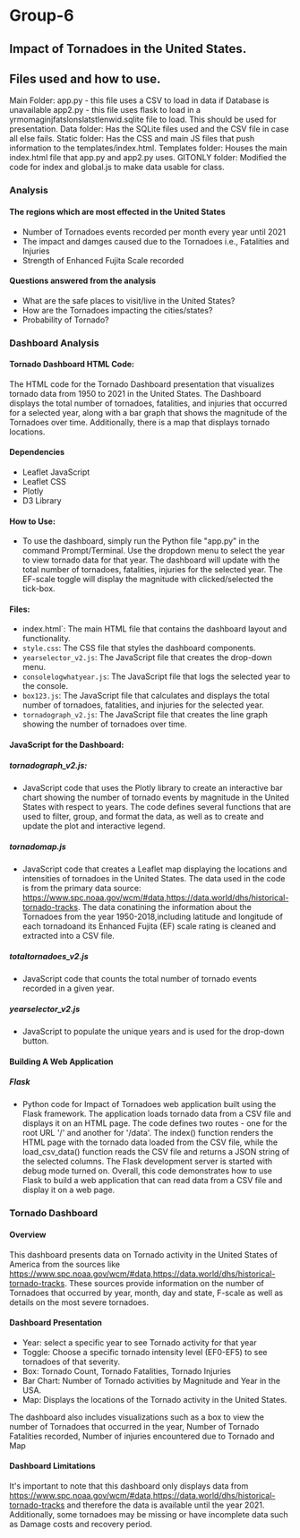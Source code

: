 # Group-6
## Impact of Tornadoes in the United States.

## Files used and how to use.
Main Folder:
app.py - this file uses a CSV to load in data if Database is unavailable
app2.py - this file uses flask to load in a yrmomaginjfatslonslatstlenwid.sqlite file to load. This should be used for presentation.
Data folder:
Has the SQLite files used and the CSV file in case all else fails.
Static folder:
Has the CSS and main JS files that push information to the templates/index.html.
Templates folder:
Houses the main index.html file that app.py and app2.py uses.
GITONLY folder:
Modified the code for index and global.js to make data usable for class.
### Analysis 

#### The regions which are most effected in the United States
- Number of Tornadoes events recorded per month every year until 2021
- The impact and damges caused due to the Tornadoes i.e., Fatalities and Injuries
- Strength of Enhanced Fujita Scale recorded

#### Questions answered from the analysis
- What are the safe places to visit/live in the United States?
- How are the Tornadoes impacting the cities/states?
- Probability of Tornado?

### Dashboard Analysis
#### Tornado Dashboard HTML Code:
The HTML code for the Tornado Dashboard presentation that visualizes tornado data from 1950 to 2021 in the United States. The Dashboard displays the total number of tornadoes, fatalities, and injuries that occurred for a selected year, along with a bar graph that shows the magnitude of the Tornadoes over time. Additionally, there is a map that displays tornado locations.

#### Dependencies
- Leaflet JavaScript
-	Leaflet CSS
-	Plotly
-	D3 Library

#### How to Use:
- To use the dashboard, simply run the Python file "app.py" in the command Prompt/Terminal. Use the dropdown menu to select the year to view tornado data for that year. The dashboard will update with the total number of tornadoes, fatalities, injuries for the selected year. The EF-scale toggle will display the magnitude with clicked/selected the tick-box.

#### Files:
- index.html`: The main HTML file that contains the dashboard layout and functionality.
-	`style.css`: The CSS file that styles the dashboard components.
-	`yearselector_v2.js`: The JavaScript file that creates the drop-down menu.
-	`consolelogwhatyear.js`: The JavaScript file that logs the selected year to the console.
-	`box123.js`: The JavaScript file that calculates and displays the total number of tornadoes, fatalities, and injuries for the selected year.
-	`tornadograph_v2.js`: The JavaScript file that creates the line graph showing the number of tornadoes over time.

#### JavaScript for the Dashboard:
##### tornadograph_v2.js:
- JavaScript code that uses the Plotly library to create an interactive bar chart showing the number of tornado events by magnitude in the United States with respect to years. The code defines several functions that are used to filter, group, and format the data, as well as to create and update the plot and interactive legend.

##### tornadomap.js
- JavaScript code that creates a Leaflet map displaying the locations and intensities of tornadoes in the United States. The data used in the code is from the primary data source: https://www.spc.noaa.gov/wcm/#data,https://data.world/dhs/historical-tornado-tracks. The data conatining the information about the Tornadoes from the year 1950-2018,including latitude and longitude of each tornadoand its Enhanced Fujita (EF) scale rating is cleaned and extracted into a CSV file.

##### totaltornadoes_v2.js
- JavaScript code that counts the total number of tornado events recorded in a given year.

##### yearselector_v2.js
- JavaScript to populate the unique years and is used for the drop-down button.

#### Building A Web Application 
##### Flask 
- Python code for Impact of Tornadoes web application built using the Flask framework. The application loads tornado data from a CSV file and displays it on an HTML page. The code defines two routes - one for the root URL '/' and another for '/data'. The index() function renders the HTML page with the tornado data loaded from the CSV file, while the load_csv_data() function reads the CSV file and returns a JSON string of the selected columns. The Flask development server is started with debug mode turned on. Overall, this code demonstrates how to use Flask to build a web application that can read data from a CSV file and display it on a web page.

### Tornado Dashboard
#### Overview 
This dashboard presents data on Tornado activity in the United States of America from the sources like https://www.spc.noaa.gov/wcm/#data,https://data.world/dhs/historical-tornado-tracks. These sources provide information on the number of Tornadoes that occurred by year, month, day and state, F-scale as well as details on the most severe tornadoes.

#### Dashboard Presentation 
-	Year: select a specific year to see Tornado activity for that year
-	Toggle: Choose a specific tornado intensity level (EF0-EF5) to see tornadoes of that severity.
-	Box: Tornado Count, Tornado Fatalities, Tornado Injuries
-	Bar Chart: Number of Tornado activities by Magnitude and Year in the USA.
-	Map: Displays the locations of the Tornado activity in the United States.

The dashboard also includes visualizations such as a box to view the number of Tornadoes that occurred in the year, Number of Tornado Fatalities recorded, Number of injuries encountered due to Tornado and Map 

#### Dashboard Limitations 
It's important to note that this dashboard only displays data from https://www.spc.noaa.gov/wcm/#data,https://data.world/dhs/historical-tornado-tracks and therefore the data is available until the year 2021. Additionally, some tornadoes may be missing or have incomplete data such as Damage costs and recovery period.

 



